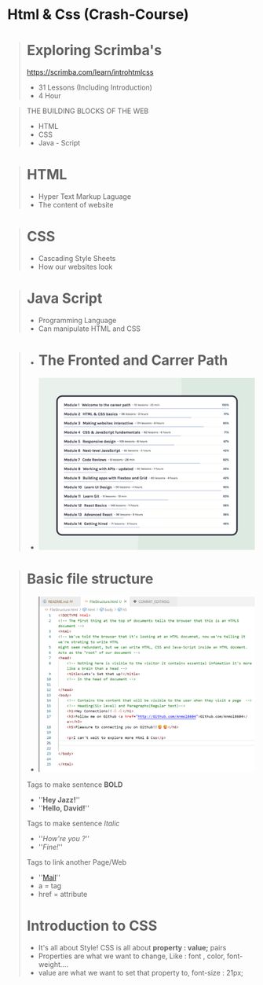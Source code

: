 # Html & Css (Crash-Course)

> # Exploring Scrimba's 
> https://scrimba.com/learn/introhtmlcss
> - 31 Lessons (Including Introduction) 
> - 4 Hour 

> THE BUILDING BLOCKS OF THE WEB
>-  HTML
>- CSS
>- Java - Script

> # HTML
>- Hyper Text Markup Laguage
>- The content of website

> # CSS
>- Cascading Style Sheets
>- How our websites look

> # Java Script
>- Programming Language
>- Can manipulate HTML and CSS

>- # The Fronted and Carrer Path
>- ![Alt text](image.png)

>
> 
<!-- 
Html is a very Simple language:
that tells the browser what the content we are writing actually is : Heading or paragraph ?

Basis Tags :
<Think of a Book>
A boook has a cover. Inside the cover, we have many page. On each page, we have things like titles, subhradings, paragraphs, page numbers, etc.
<cover>(Opening Cover)
</cover> (Closing Tag)
Together opening and closing tag is called as element
<cover>
<pages></pages>
<pages></pages>
</cover>
~ Tags are inside of <>
~ Closing tags include a forward slash </>
~ Every thing from the opening and closing tag is called an element
-->

>  # Basic file structure
>- ![Alt text](image-1.png)
>
> Tags to make sentence **BOLD**
>- ''<strong>Hey Jazz!</strong>''
>- ''<b>Hello, David!</b>''
>
> Tags to make sentence *Italic*
>- ''<i>How're you ?</i>''
>- ''<em>Fine!</em>''
>
> Tags to link another Page/Web
>- ''<a href="https://mail.google.com/">Mail</a>''
>- a = tag
>- href = attribute
>
>
> # Introduction to CSS
>- It's all about Style!
> CSS is all about **property : value;** pairs
>- Properties are what we want to change, Like : font , color, font-weight....
>- value are what we want to set that property to, font-size : 21px;


